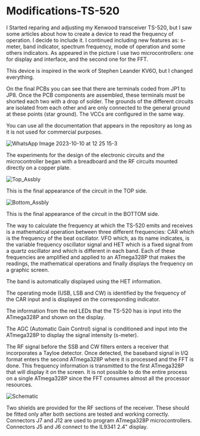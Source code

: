 # Modifications-TS-520


I Started reparing and adjusting my Kenwood transceiver TS-520, but I saw some articles about how to create a device to read the frequency of operation. I decide to include it. I continued including new features as: s-meter, band indicator, spectrum frequency, mode of operation and some others indicators.
As appeared in the picture I use two microcontrollers: one for display and interface, and the second one for the FFT.

This device is inspired in the work of Stephen Leander KV6O, but I changed everything.

On the final PCBs you can see that there are terminals coded from JP1 to JP8. Once the PCB components are assembled, these terminals must be shorted each two with a drop of solder. The grounds of the different circuits are isolated from each other and are only connected to the general ground at these points (star ground).
The VCCs are configured in the same way.

You can use all the documentation that appears in the repository as long as it is not used for commercial purposes.

![WhatsApp Image 2023-10-10 at 12 25 15-3](https://github.com/joanperelopez/Modifications-TS-520/assets/73885181/7f15d40e-f390-4a47-bfcb-a38b76726800)



The experiments for the design of the electronic circuits and the microcontroller began with a breadboard and the RF circuits mounted directly on a copper plate.

![Top_Assbly](https://github.com/joanperelopez/Modifications-TS-520/assets/73885181/8c674a67-83ea-4e70-82e7-e750e3be8978)

This is the final appearance of the circuit in the TOP side.


![Bottom_Assbly](https://github.com/joanperelopez/Modifications-TS-520/assets/73885181/a4aa84f0-b00c-4b37-8cf3-96827e404165)


This is the final appearance of the circuit in the BOTTOM side.

The way to calculate the frequency at which the TS-520 emits and receives is a mathematical operation between three different frequencies: CAR which is the frequency of the beat oscillator. VFO which, as its name indicates, is the variable frequency oscillator signal and HET which is a fixed signal from a quartz oscillator and which is different in each band.
Each of these frequencies are amplified and applied to an ATmega328P that makes the readings, the mathematical operations and finally displays the frequency on a graphic screen. 

The band is automatically displayed using the HET information.

The operating mode (USB, LSB and CW) is identified by the frequency of the CAR input and is displayed on the corresponding indicator.

The information from the red LEDs that the TS-520 has is input into the ATmega328P and shown on the display.

The AGC (Automatic Gain Control) signal is conditioned and input into the ATmega328P to display the signal intensity (s-meter).

The RF signal before the SSB and CW filters enters a receiver that incorporates a Tayloe detector. Once detected, the baseband signal in I/Q format enters the second ATmega328P where it is processed and the FFT is done. This frequency information is transmitted to the first ATmega328P that will display it on the screen.
It is not possible to do the entire process on a single ATmega328P since the FFT consumes almost all the processor resources.


![Schematic](https://github.com/joanperelopez/Modifications-TS-520/assets/73885181/55cd9e32-1d0c-4cf3-96bf-c9d6cb068cca)


Two shields are provided for the RF sections of the receiver. These should be fitted only after both sections are tested and working correctly.
Connectors J7 and J12 are used to program ATmega328P microcontrollers.
Connectors J5 and J6 connect to the IL9341 2.4" display.
